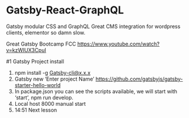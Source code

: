 # Gatsby-React-GraphQL
Gatsby modular CSS and GraphQL
Great CMS integration for wordpress clients, elementor so damn slow.

Great Gatsby Bootcamp FCC
https://www.youtube.com/watch?v=kzWIUX3CpuI

#1 Gatsby Project install

1. npm install -g Gatsby-cli@x.x.x
2. Gatsby new ‘Enter project Name’ https://github.com/gatsbyjs/gatsby-starter-hello-world
3. In package.json you can see the scripts available, we will start with ‘start’, npm run develop.
4. Local host 8000 manual start
5. 14:51 Next lesson
